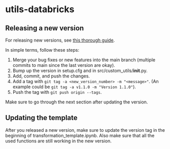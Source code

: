 # utils-databricks


## Releasing a new version

For releasing new versions, see [this thorough guide](https://py-pkgs.org/07-releasing-versioning.html).

In simple terms, follow these steps:
1. Merge your bug fixes or new features into the main branch (multiple commits to main since the last version are okay).
2. Bump up the version in setup.cfg and in src/custom_utils/__init__.py.
3. Add, commit, and push the changes.
4. Add a tag with `git tag -a <new_version_number> -m "<message>"`. (An example could be `git tag -a v1.1.0 -m "Version 1.1.0"`).
5. Push the tag with `git push origin --tags`.

Make sure to go through the next section after updating the version.

## Updating the template
After you released a new version, make sure to update the version tag in the beginning of transformation_template.ipynb.
Also make sure that all the used functions are still working in the new version.